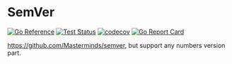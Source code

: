 # SemVer

[![Go Reference](https://pkg.go.dev/badge/github.com/ImSingee/semver.svg)](https://pkg.go.dev/github.com/ImSingee/semver) [![Test Status](https://github.com/ImSingee/semver/actions/workflows/test.yml/badge.svg?branch=master)](https://github.com/ImSingee/semver/actions/workflows/test.yml?query=branch%3Amaster) [![codecov](https://codecov.io/gh/ImSingee/semver/branch/master/graph/badge.svg?token=RWV4ZYS1DH)](https://codecov.io/gh/ImSingee/semver) [![Go Report Card](https://goreportcard.com/badge/github.com/ImSingee/semver)](https://goreportcard.com/report/github.com/ImSingee/semver)

https://github.com/Masterminds/semver, but support any numbers version part. 